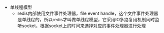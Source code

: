 + 单线程模型
  + redis内部使用文件事件处理器，file event handle，这个文件事件处理器是单线程的，所以redis才叫做单线程模型，它采用IO多路复用机制同时监听socket，根据socket上的时间来选择对应的事件处理器进行处理
